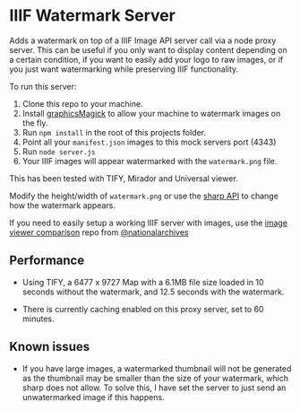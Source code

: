 # IIIF Watermark Server

Adds a watermark on top of a IIIF Image API server call via a node proxy server. This can be useful if you only want to display content depending on a certain condition, if you want to easily add your logo to raw images, or if you just want watermarking while preserving IIIF functionality. 

To run this server:

1. Clone this repo to your machine.
2. Install [graphicsMagick](https://github.com/aheckmann/gm) to allow your machine to watermark images on the fly.
3. Run `npm install` in the root of this projects folder.
4. Point all your `manifest.json` images to this mock servers port (4343)
5. Run `node server.js`
6. Your IIIF images will appear watermarked with the `watermark.png` file.

This has been tested with TIFY, Mirador and Universal viewer.

Modify the height/width of `watermark.png` or use the [sharp API](http://sharp.pixelplumbing.com/en/stable/api-composite/) to change how the watermark appears.

If you need to easily setup a working IIIF server with images, use the [image viewer comparison](https://github.com/nationalarchives/image-viewer-comparison) repo from [@nationalarchives](http://github.com/nationalarchives)

## Performance

- Using TIFY, a 6477 x 9727 Map with a 6.1MB file size loaded in 10 seconds without the watermark, and 12.5 seconds with the watermark.

- There is currently caching enabled on this proxy server, set to 60 minutes.

## Known issues

- If you have large images, a watermarked thumbnail will not be generated as the thumbnail may be smaller 
than the size of your watermark, which sharp does not allow. To solve this, I have set the server to just send an unwatermarked image if this happens.